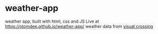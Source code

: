 # weather-app
weather app, built with html, css and JS
Live at <a>https://otomdee.github.io/weather-app/</a>
weather data from <a href="https://www.visualcrossing.com/weather/weather-data-services">visual crossing</a>